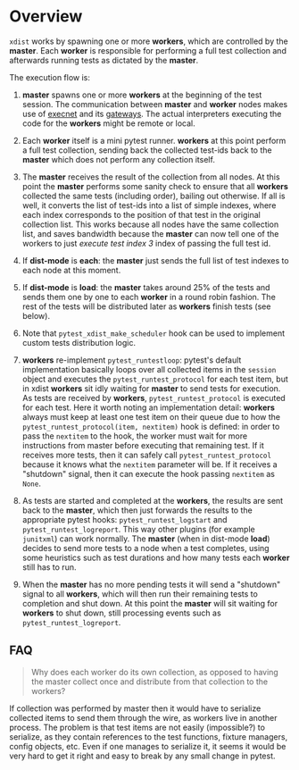 # Overview #

`xdist` works by spawning one or more **workers**, which are controlled
by the **master**. Each **worker** is responsible for performing
a full test collection and afterwards running tests as dictated by the **master**.

The execution flow is:

1. **master** spawns one or more **workers** at the beginning of
   the test session. The communication between **master** and **worker** nodes makes use of
   [execnet](http://codespeak.net/execnet/) and its [gateways](http://codespeak.net/execnet/basics.html#gateways-bootstrapping-python-interpreters).
   The actual interpreters executing the code for the **workers** might
   be remote or local.

1. Each **worker** itself is a mini pytest runner. **workers** at this
   point perform a full test collection, sending back the collected
   test-ids back to the **master** which does not
   perform any collection itself.

1. The **master** receives the result of the collection from all nodes.
   At this point the **master** performs some sanity check to ensure that
   all **workers** collected the same tests (including order), bailing out otherwise.
   If all is well, it converts the list of test-ids into a list of simple
   indexes, where each index corresponds to the position of that test in the
   original collection list. This works because all nodes have the same
   collection list, and saves bandwidth because the **master** can now tell
   one of the workers to just *execute test index 3* index of passing the
   full test id.

1. If **dist-mode** is **each**: the **master** just sends the full list
   of test indexes to each node at this moment.

1. If **dist-mode** is **load**: the **master** takes around 25% of the
   tests and sends them one by one to each **worker** in a round robin
   fashion. The rest of the tests will be distributed later as **workers**
   finish tests (see below).

1. Note that `pytest_xdist_make_scheduler` hook can be used to implement custom tests distribution logic.

1. **workers** re-implement `pytest_runtestloop`: pytest's default implementation
   basically loops over all collected items in the `session` object and executes
   the `pytest_runtest_protocol` for each test item, but in xdist **workers** sit idly
   waiting for **master** to send tests for execution. As tests are
   received by **workers**, `pytest_runtest_protocol` is executed for each test.
   Here it worth noting an implementation detail: **workers** always must keep at
   least one test item on their queue due to how the `pytest_runtest_protocol(item, nextitem)`
   hook is defined: in order to pass the `nextitem` to the hook, the worker must wait for more
   instructions from master before executing that remaining test. If it receives more tests,
   then it can safely call `pytest_runtest_protocol` because it knows what the `nextitem` parameter will be.
   If it receives a "shutdown" signal, then it can execute the hook passing `nextitem` as `None`.

1. As tests are started and completed at the **workers**, the results are sent
   back to the **master**, which then just forwards the results to
   the appropriate pytest hooks: `pytest_runtest_logstart` and
   `pytest_runtest_logreport`. This way other plugins (for example `junitxml`)
   can work normally. The **master** (when in dist-mode **load**)
   decides to send more tests to a node when a test completes, using
   some heuristics such as test durations and how many tests each **worker**
   still has to run.

1. When the **master** has no more pending tests it will
   send a "shutdown" signal to all **workers**, which will then run their
   remaining tests to completion and shut down. At this point the
   **master** will sit waiting for **workers** to shut down, still
   processing events such as `pytest_runtest_logreport`.

## FAQ ##

> Why does each worker do its own collection, as opposed to having
the master collect once and distribute from that collection to the workers?

If collection was performed by master then it would have to
serialize collected items to send them through the wire, as workers live in another process.
The problem is that test items are not easily (impossible?) to serialize, as they contain references to
the test functions, fixture managers, config objects, etc. Even if one manages to serialize it,
it seems it would be very hard to get it right and easy to break by any small change in pytest.


